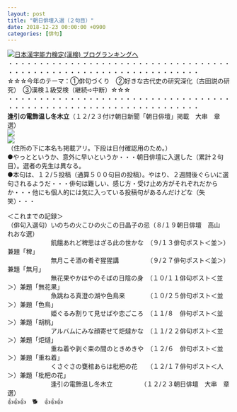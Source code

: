 ```yaml
---
layout: post
title: "朝日俳壇入選（２句目）"
date: 2018-12-23 00:00:00 +0900
categories: [俳句]
---
```


[![](/syuusyuu9701/assets/images/朝日俳壇入選（２句目）-br_c_3028_1.gif)](http://blog.with2.net/link.php?1659096:3028 "日本漢字能力検定(漢検) ブログランキングへ")[日本漢字能力検定(漢検) ブログランキングへ](http://blog.with2.net/link.php?1659096:3028)  
・・・・・・・・・・・・・・・・・・・・・・・・・・・・・・・・・・・・・・・・・・・・・・・・・・・・・・・・・・・・・・・・・・・  
☆☆☆今年のテーマ：①俳句づくり　②好きな古代史の研究深化（古田説の研究）　③漢検１級受検（継続➪中断）☆☆☆  
・・・・・・・・・・・・・・・・・・・・・・・・・・・・・・・・・・・・・・・・・・・・・・・・・・・・・・・・・・・・・・・・・・・  
**逢引の電飾温し冬木立**（１２/２３付け朝日新聞「朝日俳壇」掲載　大串　章選）  
![](/syuusyuu9701/assets/images/朝日俳壇入選（２句目）-c8a853f21cd1e2b00f7826e7b03932e9.png)  
![](/syuusyuu9701/assets/images/朝日俳壇入選（２句目）-f79f23e0533fd6c9a93ba79fa27857d1.png)  
（住所の下に本名も掲載アリ。下段は日付確認用のため。）  
●やっとというか、意外に早いというか・・・朝日俳壇に入選した（累計２句目）。選者の先生は異なる。  
●本句は、１２/５投稿（通算５００句目の投稿）。やはり、２週間後ぐらいに選句されるようだ・・・俳句は難しい、感じ方・受け止め方がそれぞれだからか・・・他にも個人的には気に入っている投稿句があるんだけどな（失笑）・・・  
  
＜これまでの記録＞  
（俳句入選句）いのちの火こひの火この日晶子の忌（８/１９朝日俳壇　高山　れおな選）  
　　　　　　　飢餓あれど稗思はざる此の世かな　（９/１３俳句ポスト＜並＞）　兼題「稗」  
　　　　　　　無月こそ酒の肴ぞ猩猩講　　　　　（９/２７俳句ポスト＜並＞）　兼題「無月」  
　　　　　　　無花果やかはやのそばの日陰の身　（１０/１１俳句ポスト＜並＞）兼題「無花果」  
　　　　　　　魚跳ねる真澄の湖や色鳥来　　　　（１０/２５俳句ポスト＜並＞）兼題「色鳥」  
　　　　　　　姫ぐるみ割りて見せばや恋ごころ　（１１/８　俳句ポスト＜並＞）兼題「胡桃」  
　　　　　　　アルバムにみな顔寄せて炬燵かな　（１１/２２俳句ポスト＜並＞）兼題「炬燵」　  
　　　　　　　重ね着や剥ぐ束の間のときめきや　（１２/６　俳句ポスト＜並＞）兼題「重ね着」  
　　　　　　　くさぐさの甕棺あらは枇杷の花　　（１２/１７俳句ポスト＜人＞）兼題「枇杷の花」  
　　　　　　　逢引の電飾温し冬木立　　　　　（１２/２３朝日俳壇　大串　章選）  
👍👍👍　🐕　👍👍👍